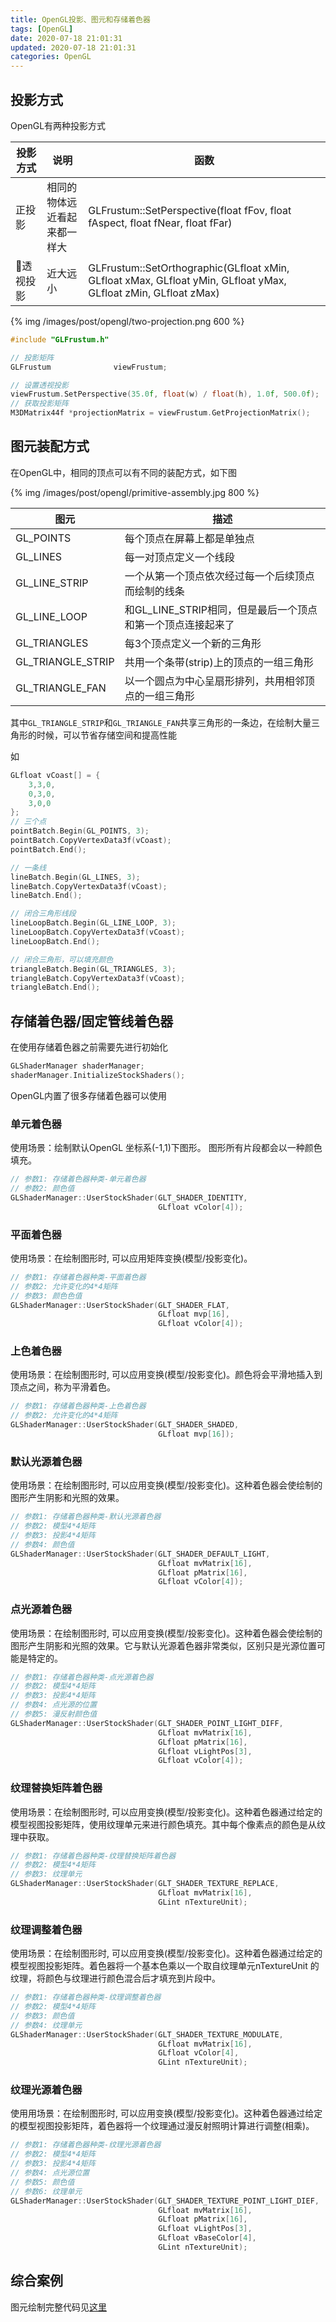 ```yaml
---
title: OpenGL投影、图元和存储着色器
tags: [OpenGL]
date: 2020-07-18 21:01:31
updated: 2020-07-18 21:01:31
categories: OpenGL
---
```


## 投影方式

OpenGL有两种投影方式

|  投影方式   | 说明  | 函数 |
|  ----  | ----  | ----  |
| 正投影  | 相同的物体远近看起来都一样大 | GLFrustum::SetPerspective(float fFov, float fAspect, float fNear, float fFar) |
| 透视投影  | 近大远小 | GLFrustum::SetOrthographic(GLfloat xMin, GLfloat xMax, GLfloat yMin, GLfloat yMax, GLfloat zMin, GLfloat zMax) |

<!-- more -->

{% img /images/post/opengl/two-projection.png 600 %}

```cpp
#include "GLFrustum.h"

// 投影矩阵
GLFrustum              viewFrustum;

// 设置透视投影
viewFrustum.SetPerspective(35.0f, float(w) / float(h), 1.0f, 500.0f);
// 获取投影矩阵
M3DMatrix44f *projectionMatrix = viewFrustum.GetProjectionMatrix();
```

## 图元装配方式

在OpenGL中，相同的顶点可以有不同的装配方式，如下图

{% img /images/post/opengl/primitive-assembly.jpg 800 %}

|  图元   | 描述  |
|  ----  | ----  |
| GL_POINTS  | 每个顶点在屏幕上都是单独点 |
| GL_LINES  | 每⼀对顶点定义⼀个线段 |
| GL_LINE_STRIP  | 一个从第⼀个顶点依次经过每⼀个后续顶点而绘制的线条 |
| GL_LINE_LOOP  | 和GL_LINE_STRIP相同，但是最后⼀个顶点和第⼀个顶点连接起来了 |
| GL_TRIANGLES  | 每3个顶点定义⼀个新的三角形 |
| GL_TRIANGLE_STRIP  | 共⽤一个条带(strip)上的顶点的一组三⻆形 |
| GL_TRIANGLE_FAN  | 以⼀个圆点为中⼼呈扇形排列，共⽤相邻顶点的⼀组三⻆形 |

其中`GL_TRIANGLE_STRIP`和`GL_TRIANGLE_FAN`共享三角形的一条边，在绘制大量三角形的时候，可以节省存储空间和提高性能

如

```cpp
GLfloat vCoast[] = {
    3,3,0,
    0,3,0,
    3,0,0
};
// 三个点
pointBatch.Begin(GL_POINTS, 3);
pointBatch.CopyVertexData3f(vCoast);
pointBatch.End();

// 一条线
lineBatch.Begin(GL_LINES, 3);
lineBatch.CopyVertexData3f(vCoast);
lineBatch.End();

// 闭合三角形线段
lineLoopBatch.Begin(GL_LINE_LOOP, 3);
lineLoopBatch.CopyVertexData3f(vCoast);
lineLoopBatch.End();

// 闭合三角形，可以填充颜色
triangleBatch.Begin(GL_TRIANGLES, 3);
triangleBatch.CopyVertexData3f(vCoast);
triangleBatch.End();
```

## 存储着色器/固定管线着色器

在使用存储着色器之前需要先进行初始化

```cpp
GLShaderManager shaderManager;
shaderManager.InitializeStockShaders();
```

OpenGL内置了很多存储着色器可以使用

### 单元着色器

使⽤场景：绘制默认OpenGL 坐标系(-1,1)下图形。 图形所有片段都会以⼀种颜⾊填充。

```cpp
// 参数1: 存储着⾊器种类-单元着⾊器
// 参数2: 颜⾊值
GLShaderManager::UserStockShader(GLT_SHADER_IDENTITY,
                                 GLfloat vColor[4]);
```

### 平面着色器

使⽤场景：在绘制图形时, 可以应⽤矩阵变换(模型/投影变化)。

```cpp
// 参数1: 存储着⾊器种类-平⾯着⾊器
// 参数2: 允许变化的4*4矩阵
// 参数3: 颜⾊色值
GLShaderManager::UserStockShader(GLT_SHADER_FLAT,
                                 GLfloat mvp[16],
                                 GLfloat vColor[4]);
```

### 上⾊着⾊器

使⽤场景：在绘制图形时, 可以应⽤变换(模型/投影变化)。颜色将会平滑地插入到顶点之间，称为平滑着色。

```cpp
// 参数1: 存储着⾊器种类-上⾊着⾊器
// 参数2: 允许变化的4*4矩阵
GLShaderManager::UserStockShader(GLT_SHADER_SHADED,
                                 GLfloat mvp[16]);
```

### 默认光源着色器

使⽤场景：在绘制图形时, 可以应⽤变换(模型/投影变化)。这种着⾊器会使绘制的图形产生阴影和光照的效果。

```cpp
// 参数1: 存储着⾊器种类-默认光源着⾊器
// 参数2: 模型4*4矩阵
// 参数3: 投影4*4矩阵
// 参数4: 颜⾊值
GLShaderManager::UserStockShader(GLT_SHADER_DEFAULT_LIGHT,
                                 GLfloat mvMatrix[16],
                                 GLfloat pMatrix[16],
                                 GLfloat vColor[4]);
```

### 点光源着⾊器

使⽤场景：在绘制图形时, 可以应用变换(模型/投影变化)。这种着⾊器会使绘制的图形产⽣阴影和光照的效果。它与默认光源着⾊器⾮常类似，区别只是光源位置可能是特定的。

```cpp
// 参数1: 存储着⾊器种类-点光源着⾊器
// 参数2: 模型4*4矩阵
// 参数3: 投影4*4矩阵
// 参数4: 点光源的位置
// 参数5: 漫反射颜⾊值
GLShaderManager::UserStockShader(GLT_SHADER_POINT_LIGHT_DIFF,
                                 GLfloat mvMatrix[16],
                                 GLfloat pMatrix[16],
                                 GLfloat vLightPos[3],
                                 GLfloat vColor[4]);
```

### 纹理替换矩阵着⾊器

使⽤场景：在绘制图形时, 可以应⽤变换(模型/投影变化)。这种着⾊器通过给定的模型视图投影矩阵，使⽤纹理单元来进⾏颜⾊填充。其中每个像素点的颜⾊是从纹理中获取。

```cpp
// 参数1: 存储着⾊器种类-纹理替换矩阵着⾊器
// 参数2: 模型4*4矩阵
// 参数3: 纹理单元
GLShaderManager::UserStockShader(GLT_SHADER_TEXTURE_REPLACE,
                                 GLfloat mvMatrix[16],
                                 GLint nTextureUnit);
```

### 纹理调整着⾊器

使⽤场景：在绘制图形时, 可以应⽤变换(模型/投影变化)。这种着⾊器通过给定的模型视图投影矩阵。着⾊器将⼀个基本⾊乘以⼀个取⾃纹理单元nTextureUnit 的纹理，将颜⾊与纹理进⾏颜⾊混合后才填充到⽚段中。

```cpp
// 参数1: 存储着⾊器种类-纹理调整着⾊器
// 参数2: 模型4*4矩阵
// 参数3: 颜⾊值
// 参数4: 纹理单元
GLShaderManager::UserStockShader(GLT_SHADER_TEXTURE_MODULATE,
                                 GLfloat mvMatrix[16],
                                 GLfloat vColor[4],
                                 GLint nTextureUnit);
```

### 纹理光源着⾊器

使⽤用场景：在绘制图形时, 可以应⽤变换(模型/投影变化)。这种着⾊器通过给定的模型视图投影矩阵，着⾊器将⼀个纹理通过漫反射照明计算进⾏调整(相乘)。

```cpp
// 参数1: 存储着⾊器种类-纹理光源着⾊器
// 参数2: 模型4*4矩阵
// 参数3: 投影4*4矩阵
// 参数4: 点光源位置
// 参数5: 颜⾊值
// 参数6: 纹理单元
GLShaderManager::UserStockShader(GLT_SHADER_TEXTURE_POINT_LIGHT_DIEF,
                                 GLfloat mvMatrix[16],
                                 GLfloat pMatrix[16],
                                 GLfloat vLightPos[3],
                                 GLfloat vBaseColor[4],
                                 GLint nTextureUnit);
```

## 综合案例

图元绘制完整代码见[这里](https://github.com/zhengbomo/OpenGLDemo/tree/master/003--OpenGL%E5%9B%BE%E5%85%83%E7%BB%98%E5%88%B6(%E7%BB%BC%E5%90%88))
